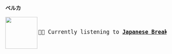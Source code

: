 ### ベルカ

<a href="https://www.youtube.com/results?search_query=Japanese+Breakfast+Heft" target="_blank">
    <img align="left" width="100" height="100" src="https:&#x2F;&#x2F;lastfm.freetls.fastly.net&#x2F;i&#x2F;u&#x2F;174s&#x2F;22fe169065701d4d95dcc1a0f8b93b90.jpg">
</a>
<big>
    <pre>
</br><p align="left">🎵🎶 Currently listening to <b><a href="https://www.youtube.com/results?search_query=Japanese+Breakfast+Heft" target="_blank">Japanese Breakfast - Heft</a> 🔗</b></p>
</pre></big>